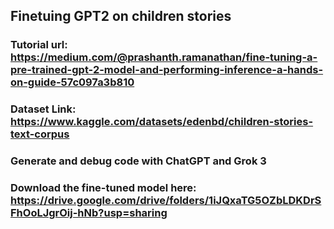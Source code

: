 ## Finetuing GPT2 on children stories
### Tutorial url: https://medium.com/@prashanth.ramanathan/fine-tuning-a-pre-trained-gpt-2-model-and-performing-inference-a-hands-on-guide-57c097a3b810
### Dataset Link: https://www.kaggle.com/datasets/edenbd/children-stories-text-corpus
### Generate and debug code with ChatGPT and Grok 3
### Download the fine-tuned model here: https://drive.google.com/drive/folders/1iJQxaTG5OZbLDKDrSFhOoLJgrOij-hNb?usp=sharing
